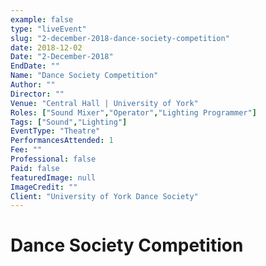 ```yaml
---
example: false
type: "liveEvent"
slug: "2-december-2018-dance-society-competition"
date: 2018-12-02
Date: "2-December-2018"
EndDate: ""
Name: "Dance Society Competition"
Author: ""
Director: ""
Venue: "Central Hall | University of York"
Roles: ["Sound Mixer","Operator","Lighting Programmer"]
Tags: ["Sound","Lighting"]
EventType: "Theatre"
PerformancesAttended: 1
Fee: ""
Professional: false
Paid: false
featuredImage: null
ImageCredit: ""
Client: "University of York Dance Society"
---
```


# Dance Society Competition

